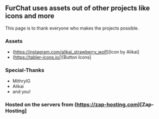 ## FurChat uses assets out of other projects like icons and more
This page is to thank everyone who makes the projects possible.

### Assets
- (https://instagram.com/alikai_strawberry_wolf)[Icon by Alikai]
- (https://tabler-icons.io/)[Button Icons]

### Special-Thanks
- MithryIG
- Alikai
- and you!

### Hosted on the servers from (https://zap-hosting.com)[Zap-Hosting]
